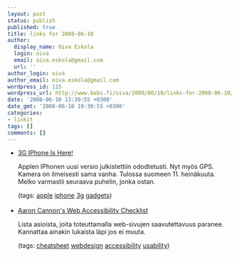```yaml
---
layout: post
status: publish
published: true
title: links for 2008-06-10
author:
  display_name: Oiva Eskola
  login: oiva
  email: oiva.eskola@gmail.com
  url: ''
author_login: oiva
author_email: oiva.eskola@gmail.com
wordpress_id: 115
wordpress_url: http://www.bobs.fi/oiva/2008/06/10/links-for-2008-06-10/
date: '2008-06-10 13:30:55 +0300'
date_gmt: '2008-06-10 10:30:55 +0300'
categories:
- linkit
tags: []
comments: []
---
```

<ul class="delicious">
<li>
<div class="delicious-link"><a href="http://gizmodo.com/5014675/the-3g-iphone-is-official--july-11th-starting-at-199">3G IPhone Is Here!</a></div></p>
<div class="delicious-extended">Applen IPhonen uusi versio julkistettiin ododtetusti. Nyt myös GPS. Kamera on ilmeisesti sama vanha. Tulossa suomeen 11. heinäkuuta. Melko varmastii seuraava puhelin, jonka ostan.</div></p>
<div class="delicious-tags">(tags: <a href="http://del.icio.us/oiva/apple">apple</a> <a href="http://del.icio.us/oiva/iphone">iphone</a> <a href="http://del.icio.us/oiva/3g">3g</a> <a href="http://del.icio.us/oiva/gadgets">gadgets</a>)</div><br />
	</li>
<li>
<div class="delicious-link"><a href="http://cameronmoll.com/archives/2008/06/web_accessibility_checklist/">Aaron Cannon's Web Accessibility Checklist</a></div></p>
<div class="delicious-extended">Lista asioista, joita toteuttamalla web-sivujen saavutettavuus paranee. Kannattaa ainakin lukaista läpi jos ei muuta.</div></p>
<div class="delicious-tags">(tags: <a href="http://del.icio.us/oiva/cheatsheet">cheatsheet</a> <a href="http://del.icio.us/oiva/webdesign">webdesign</a> <a href="http://del.icio.us/oiva/accessibility">accessibility</a> <a href="http://del.icio.us/oiva/usability">usability</a>)</div><br />
	</li>
</ul>
